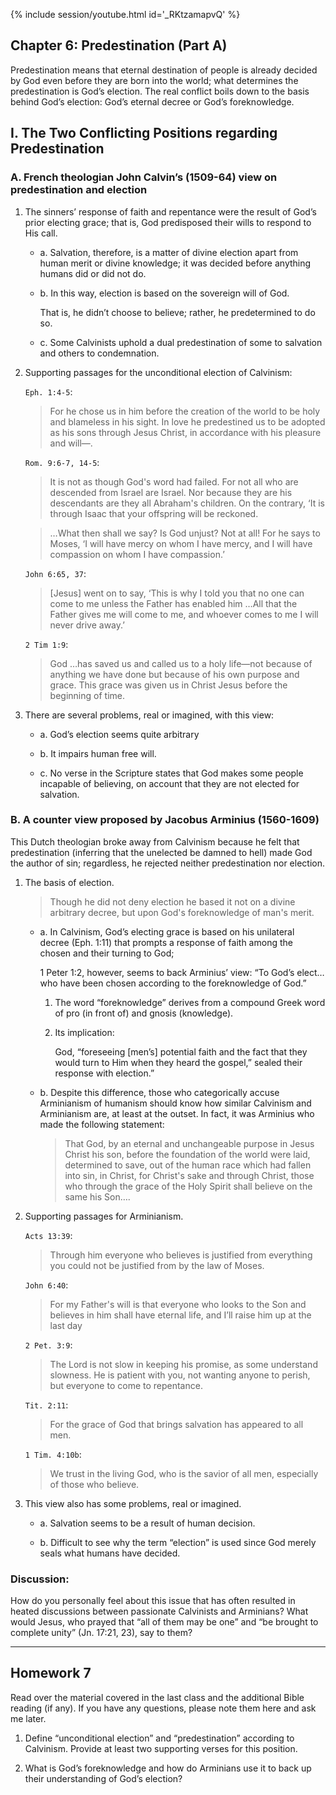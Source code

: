 ---
---

{% include session/youtube.html id='_RKtzamapvQ' %}

## Chapter 6: Predestination (Part A)

Predestination means that eternal destination of people is already decided by God even before they are born into the world; what determines the predestination is God’s election. The real conflict boils down to the basis behind God’s election: God’s eternal decree or God’s foreknowledge.

## I. The Two Conflicting Positions regarding Predestination

### A. French theologian John Calvin’s (1509-64) view on predestination and election

1. The sinners’ response of faith and repentance were the result of God’s prior electing grace; that is, God predisposed their wills to respond to His call.

   - a. Salvation, therefore, is a matter of divine election apart from human merit or divine knowledge; it was decided before anything humans did or did not do.

   - b. In this way, election is based on the sovereign will of God.

     That is, he didn’t choose to believe; rather, he predetermined to do so.

   - c. Some Calvinists uphold a dual predestination of some to salvation and others to condemnation.

2. Supporting passages for the unconditional election of Calvinism:

   `Eph. 1:4-5`:
   > For he chose us in him before the creation of the world to be holy and blameless in his sight. In love he predestined us to be adopted as his sons through Jesus Christ, in accordance with his pleasure and will—.

   `Rom. 9:6-7, 14-5`:
   > It is not as though God's word had failed. For not all who are descended from Israel are Israel. Nor because they are his descendants are they all Abraham's children. On the contrary, ‘It is through Isaac that your offspring will be reckoned.

   > …What then shall we say? Is God unjust? Not at all! For he says to Moses, ‘I will have mercy on whom I have mercy, and I will have compassion on whom I have compassion.’

   `John 6:65, 37`:
   > [Jesus] went on to say, ‘This is why I told you that no one can come to me unless the Father has enabled him …All that the Father gives me will come to me, and whoever comes to me I will never drive away.’

   `2 Tim 1:9`:
   > God …has saved us and called us to a holy life—not because of anything we have done but because of his own purpose and grace. This grace was given us in Christ Jesus before the beginning of time.

3. There are several problems, real or imagined, with this view:

   - a. God’s election seems quite arbitrary

   - b. It impairs human free will.

   - c. No verse in the Scripture states that God makes some people incapable of believing, on account that they are not elected for salvation.

### B. A counter view proposed by Jacobus Arminius (1560-1609)

This Dutch theologian broke away from Calvinism because he felt that predestination (inferring that the unelected be damned to hell) made God the author of sin; regardless, he rejected neither predestination nor election.

1. The basis of election.

   > Though he did not deny election he based it not on a divine arbitrary decree, but upon God's foreknowledge of man's merit.

   - a. In Calvinism, God’s electing grace is based on his unilateral decree (Eph. 1:11) that prompts a response of faith among the chosen and their turning to God;

      1 Peter 1:2, however, seems to back Arminius’ view: “To God’s elect…  who have been chosen according to the foreknowledge of God.”

      1. The word “foreknowledge” derives from a compound Greek word of pro (in front of) and gnosis (knowledge).

      2. Its implication:

         God, “foreseeing [men’s] potential faith and the fact that they would turn to Him when they heard the gospel,” sealed their response with election.”

   - b. Despite this difference, those who categorically accuse Arminianism of humanism should know how similar Calvinism and Arminianism are, at least at the outset. In fact, it was Arminius who made the following statement:

     > That God, by an eternal and unchangeable purpose in Jesus Christ his son, before the foundation of the world were laid, determined to save, out of the human race which had fallen into sin, in Christ, for Christ's sake and through Christ, those who through the grace of the Holy Spirit shall believe on the same his Son….

2. Supporting passages for Arminianism.

   `Acts 13:39`:
   > Through him everyone who believes is justified from everything you could not be justified from by the law of Moses.

   `John 6:40`:
   > For my Father's will is that everyone who looks to the Son and believes in him shall have eternal life, and I’ll raise him up at the last day

   `2 Pet. 3:9`:
   > The Lord is not slow in keeping his promise, as some understand slowness. He is patient with you, not wanting anyone to perish, but everyone to come to repentance.

   `Tit. 2:11`:
   > For the grace of God that brings salvation has appeared to all men.

   `1 Tim. 4:10b`:
   > We trust in the living God, who is the savior of all men, especially of those who believe.

3. This view also has some problems, real or imagined.

   - a. Salvation seems to be a result of human decision.

   - b. Difficult to see why the term “election” is used since God merely seals what humans have decided.

### Discussion:

How do you personally feel about this issue that has often resulted in heated discussions between passionate Calvinists and Arminians? What would Jesus, who prayed that “all of them may be one” and “be brought to complete unity” (Jn. 17:21, 23), say to them?

----
## Homework 7

Read over the material covered in the last class and the additional Bible reading (if any). If you have any questions, please note them here and ask me later.

1. Define “unconditional election” and “predestination” according to Calvinism. Provide at least two supporting verses for this position.

2. What is God’s foreknowledge and how do Arminians use it to back up their understanding of God’s election?
